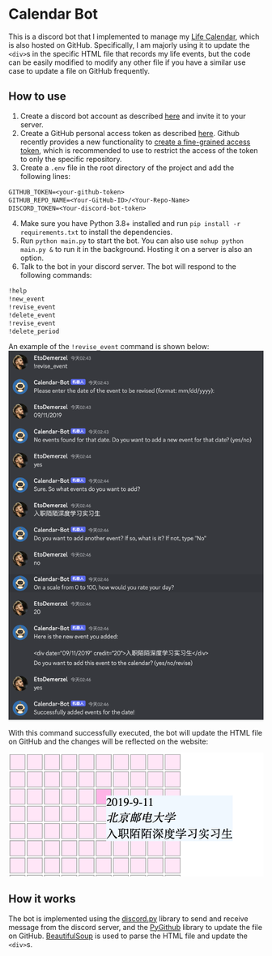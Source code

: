 # Calendar Bot

This is a discord bot that I implemented to manage my
[Life Calendar](https://huangweiran.club/LifeCalendar/), which is also hosted
on GitHub. Specifically, I am majorly using it to update the `<div>`s in the specific HTML 
file that records my life events, but the code can be easily modified to modify
any other file if you have a similar use case to update a file on GitHub frequently.

## How to use

1. Create a discord bot account as described [here](https://discordpy.readthedocs.io/en/latest/discord.html) and invite it to your server.
2. Create a GitHub personal access token as described [here](https://docs.github.com/en/github/authenticating-to-github/creating-a-personal-access-token). 
Github recently provides a new functionality to [create a fine-grained access token](https://github.blog/2022-10-18-introducing-fine-grained-personal-access-tokens-for-github/),
which is recommended to use to restrict the access of the token to only the specific repository.
3. Create a `.env` file in the root directory of the project and add the following lines:
```
GITHUB_TOKEN=<your-github-token>
GITHUB_REPO_NAME=<Your-GitHub-ID>/<Your-Repo-Name>
DISCORD_TOKEN=<Your-discord-bot-token>
```
4. Make sure you have Python 3.8+ installed and run `pip install -r requirements.txt` to install the dependencies.
5. Run `python main.py` to start the bot. You can also use `nohup python main.py &` to run it in the background. Hosting it on a server is also an option.
6. Talk to the bot in your discord server. The bot will respond to the following commands:
```
!help
!new_event
!revise_event
!delete_event
!revise_event 
!delete_period 
```

An example of the `!revise_event` command is shown below:
![example](./assets/use-case.png)

With this command successfully executed, the bot will update the HTML file on GitHub and the changes will be reflected on the website:

![website](./assets/updated.png)

## How it works

The bot is implemented using the [discord.py](https://discordpy.readthedocs.io/en/latest/) library to send and receive message from the discord server, and the [PyGithub](https://pygithub.readthedocs.io/en/latest/) library to update the file on GitHub. 
[BeautifulSoup](https://www.crummy.com/software/BeautifulSoup/bs4/doc/) is used to parse the HTML file and update the `<div>`s. 